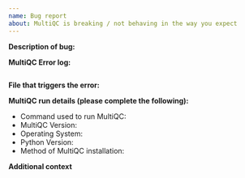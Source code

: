 ```yaml
---
name: Bug report
about: MultiQC is breaking / not behaving in the way you expect
---
```


**Description of bug:**

<!-- A clear and concise description of what the bug is. -->

**MultiQC Error log:**

<!--
Please paste your MultiQC log within the triple backticks below for code formatting
(use a blank line before and after your log)
-->

```

```

**File that triggers the error:**

<!-- Please drag and drop (and upload to the GitHub issue) an input file that I can use to replicate the error. -->

**MultiQC run details (please complete the following):**

- Command used to run MultiQC: <!-- [eg. `multiqc .`] -->
- MultiQC Version: <!-- [eg. MultiQC v1.1] -->
- Operating System: <!-- [eg. macOS Sierra 10.12.5] -->
- Python Version: <!-- [eg. Python 3.8.4] -->
- Method of MultiQC installation: <!-- [eg. pip, conda, manual] -->

**Additional context**

<!-- Add any other context about the problem here. -->
